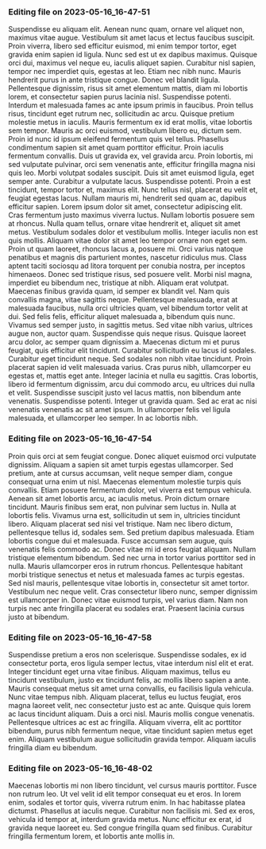 

### Editing file on 2023-05-16_16-47-51

Suspendisse eu aliquam elit. Aenean nunc quam, ornare vel aliquet non, maximus vitae augue. Vestibulum sit amet lacus et lectus faucibus suscipit. Proin viverra, libero sed efficitur euismod, mi enim tempor tortor, eget gravida enim sapien id ligula. Nunc sed est ut ex dapibus maximus. Quisque orci dui, maximus vel neque eu, iaculis aliquet sapien. Curabitur nisl sapien, tempor nec imperdiet quis, egestas at leo. Etiam nec nibh nunc. Mauris hendrerit purus in ante tristique congue. Donec vel blandit ligula. Pellentesque dignissim, risus sit amet elementum mattis, diam mi lobortis lorem, et consectetur sapien purus lacinia nisl. Suspendisse potenti.
Interdum et malesuada fames ac ante ipsum primis in faucibus. Proin tellus risus, tincidunt eget rutrum nec, sollicitudin ac arcu. Quisque pretium molestie metus in iaculis. Mauris fermentum ex id erat mollis, vitae lobortis sem tempor. Mauris ac orci euismod, vestibulum libero eu, dictum sem. Proin id nunc id ipsum eleifend fermentum quis vel tellus. Phasellus condimentum sapien sit amet quam porttitor efficitur. Proin iaculis fermentum convallis. Duis ut gravida ex, vel gravida arcu. Proin lobortis, mi sed vulputate pulvinar, orci sem venenatis ante, efficitur fringilla magna nisi quis leo. Morbi volutpat sodales suscipit. Duis sit amet euismod ligula, eget semper ante. Curabitur a vulputate lacus. Suspendisse potenti. Proin a est tincidunt, tempor tortor et, maximus elit.
Nunc tellus nisl, placerat eu velit et, feugiat egestas lacus. Nullam mauris mi, hendrerit sed quam ac, dapibus efficitur sapien. Lorem ipsum dolor sit amet, consectetur adipiscing elit. Cras fermentum justo maximus viverra luctus. Nullam lobortis posuere sem at rhoncus. Nulla quam tellus, ornare vitae hendrerit et, aliquet sit amet metus. Vestibulum sodales dolor et vestibulum mollis. Integer iaculis non est quis mollis. Aliquam vitae dolor sit amet leo tempor ornare non eget sem. Proin ut quam laoreet, rhoncus lacus a, posuere mi. Orci varius natoque penatibus et magnis dis parturient montes, nascetur ridiculus mus. Class aptent taciti sociosqu ad litora torquent per conubia nostra, per inceptos himenaeos. Donec sed tristique risus, sed posuere velit.
Morbi nisl magna, imperdiet eu bibendum nec, tristique at nibh. Aliquam erat volutpat. Maecenas finibus gravida quam, id semper ex blandit vel. Nam quis convallis magna, vitae sagittis neque. Pellentesque malesuada, erat at malesuada faucibus, nulla orci ultricies quam, vel bibendum tortor velit at dui. Sed felis felis, efficitur aliquet malesuada a, bibendum quis nunc. Vivamus sed semper justo, in sagittis metus. Sed vitae nibh varius, ultrices augue non, auctor quam. Suspendisse quis neque risus. Quisque laoreet arcu dolor, ac semper quam dignissim a.
Maecenas dictum mi et purus feugiat, quis efficitur elit tincidunt. Curabitur sollicitudin eu lacus id sodales. Curabitur eget tincidunt neque. Sed sodales non nibh vitae tincidunt. Proin placerat sapien id velit malesuada varius. Cras purus nibh, ullamcorper eu egestas et, mattis eget ante. Integer lacinia et nulla eu sagittis. Cras lobortis, libero id fermentum dignissim, arcu dui commodo arcu, eu ultrices dui nulla et velit. Suspendisse suscipit justo vel lacus mattis, non bibendum ante venenatis. Suspendisse potenti. Integer ut gravida quam. Sed ac erat ac nisi venenatis venenatis ac sit amet ipsum. In ullamcorper felis vel ligula malesuada, et ullamcorper leo semper. In ac lobortis nibh.




### Editing file on 2023-05-16_16-47-54

Proin quis orci at sem feugiat congue. Donec aliquet euismod orci vulputate dignissim. Aliquam a sapien sit amet turpis egestas ullamcorper. Sed pretium, ante at cursus accumsan, velit neque semper diam, congue consequat urna enim ut nisl. Maecenas elementum molestie turpis quis convallis. Etiam posuere fermentum dolor, vel viverra est tempus vehicula. Aenean sit amet lobortis arcu, ac iaculis metus. Proin dictum ornare tincidunt. Mauris finibus sem erat, non pulvinar sem luctus in. Nulla at lobortis felis. Vivamus urna est, sollicitudin ut sem in, ultricies tincidunt libero.
Aliquam placerat sed nisi vel tristique. Nam nec libero dictum, pellentesque tellus id, sodales sem. Sed pretium dapibus malesuada. Etiam lobortis congue dui et malesuada. Fusce accumsan sem augue, quis venenatis felis commodo ac. Donec vitae mi id eros feugiat aliquam. Nullam tristique elementum bibendum. Sed nec urna in tortor varius porttitor sed in nulla. Mauris ullamcorper eros in rutrum rhoncus. Pellentesque habitant morbi tristique senectus et netus et malesuada fames ac turpis egestas. Sed nisl mauris, pellentesque vitae lobortis in, consectetur sit amet tortor. Vestibulum nec neque velit. Cras consectetur libero nunc, semper dignissim est ullamcorper in. Donec vitae euismod turpis, vel varius diam. Nam non turpis nec ante fringilla placerat eu sodales erat. Praesent lacinia cursus justo at bibendum.




### Editing file on 2023-05-16_16-47-58

Suspendisse pretium a eros non scelerisque. Suspendisse sodales, ex id consectetur porta, eros ligula semper lectus, vitae interdum nisl elit et erat. Integer tincidunt eget urna vitae finibus. Aliquam maximus, tellus eu tincidunt vestibulum, justo ex tincidunt felis, ac mollis libero sapien a ante. Mauris consequat metus sit amet urna convallis, eu facilisis ligula vehicula. Nunc vitae tempus nibh. Aliquam placerat, tellus eu luctus feugiat, eros magna laoreet velit, nec consectetur justo est ac ante. Quisque quis lorem ac lacus tincidunt aliquam. Duis a orci nisl. Mauris mollis congue venenatis. Pellentesque ultrices ac est ac fringilla. Aliquam viverra, elit ac porttitor bibendum, purus nibh fermentum neque, vitae tincidunt sapien metus eget enim. Aliquam vestibulum augue sollicitudin gravida tempor. Aliquam iaculis fringilla diam eu bibendum.




### Editing file on 2023-05-16_16-48-02

Maecenas lobortis mi non libero tincidunt, vel cursus mauris porttitor. Fusce non rutrum leo. Ut vel velit id elit tempor consequat eu et eros. In lorem enim, sodales et tortor quis, viverra rutrum enim. In hac habitasse platea dictumst. Phasellus at iaculis neque. Curabitur non facilisis mi. Sed ex eros, vehicula id tempor at, interdum gravida metus. Nunc efficitur ex erat, id gravida neque laoreet eu. Sed congue fringilla quam sed finibus. Curabitur fringilla fermentum lorem, et lobortis ante mollis in.


